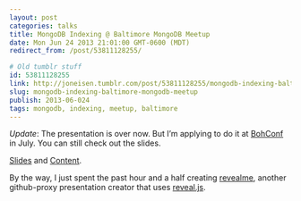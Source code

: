 ```yaml
---
layout: post
categories: talks
title: MongoDB Indexing @ Baltimore MongoDB Meetup
date: Mon Jun 24 2013 21:01:00 GMT-0600 (MDT)
redirect_from: /post/53811128255/

# Old tumblr stuff
id: 53811128255
link: http://joneisen.tumblr.com/post/53811128255/mongodb-indexing-baltimore-mongodb-meetup
slug: mongodb-indexing-baltimore-mongodb-meetup
publish: 2013-06-024
tags: mongodb, indexing, meetup, baltimore
---
```



*Update*: The presentation is over now. But I’m applying to do it at [BohConf](http://bohconf.com) in July. You can still check out the slides.

[Slides](http://revealme.herokuapp.com/yanatan16/mongodb-indexing-presentation) and [Content](https://github.com/yanatan16/mongodb-indexing-presentation).

By the way, I just spent the past hour and a half creating [revealme](http://revealme.herokuapp.com), another github-proxy presentation creator that uses [reveal.js](http://lab.hakim.se/reveal-js).

